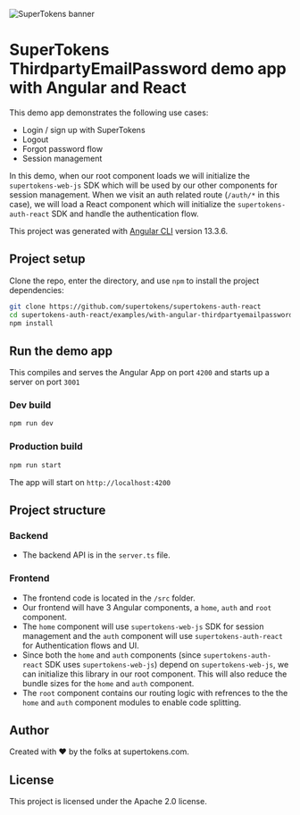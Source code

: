 ![SuperTokens banner](https://raw.githubusercontent.com/supertokens/supertokens-logo/master/images/Artboard%20%E2%80%93%2027%402x.png)

# SuperTokens ThirdpartyEmailPassword demo app with Angular and React

This demo app demonstrates the following use cases:

-   Login / sign up with SuperTokens
-   Logout
-   Forgot password flow
-   Session management

In this demo, when our root component loads we will initialize the `supertokens-web-js` SDK which will be used by our other components for session management. When we visit an auth related route (`/auth/*` in this case), we will load a React component which will initialize the `supertokens-auth-react` SDK and handle the authentication flow.

This project was generated with [Angular CLI](https://github.com/angular/angular-cli) version 13.3.6.

## Project setup

Clone the repo, enter the directory, and use `npm` to install the project dependencies:

```bash
git clone https://github.com/supertokens/supertokens-auth-react
cd supertokens-auth-react/examples/with-angular-thirdpartyemailpassword
npm install
```

## Run the demo app

This compiles and serves the Angular App on port `4200` and starts up a server on port `3001`

### Dev build

```bash
npm run dev
```

### Production build

```bash
npm run start
```

The app will start on `http://localhost:4200`

## Project structure

### Backend

-   The backend API is in the `server.ts` file.

### Frontend

-   The frontend code is located in the `/src` folder.
-   Our frontend will have 3 Angular components, a `home`, `auth` and `root` component.
-   The `home` component will use `supertokens-web-js` SDK for session management and the `auth` component will use `supertokens-auth-react` for Authentication flows and UI.
-   Since both the `home` and `auth` components (since `supertokens-auth-react` SDK uses `supertokens-web-js`) depend on `supertokens-web-js`, we can initialize this library in our root component. This will also reduce the bundle sizes for the `home` and `auth` component.
-   The `root` component contains our routing logic with refrences to the the `home` and `auth` component modules to enable code splitting.

## Author

Created with :heart: by the folks at supertokens.com.

## License

This project is licensed under the Apache 2.0 license.
